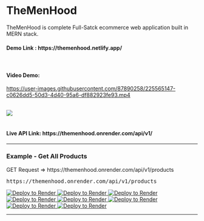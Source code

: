 # TheMenHood
TheMenHood is complete Full-Satck ecommerce web application built in MERN stack.
<h4>Demo Link : https://themenhood.netlify.app/</h4>
<br>
<h4>Video Demo:</h4>

https://user-images.githubusercontent.com/87890258/225565147-c0626dd5-50d3-4d40-95a6-df882923fe93.mp4

<br>
<div>
  <img src="https://res.cloudinary.com/dbihgswg7/image/upload/v1672905072/logo/bb-logo-1_1_y72x1k.svg"/>
</div>
</br>
<h4>Live API Link: https://themenhood.onrender.com/api/v1/</h4>
<hr>
<h3>Example - Get All Products</h3>
<p>GET Request => https://themenhood.onrender.com/api/v1/products</p>
<pre>
https://themenhood.onrender.com/api/v1/products
</pre>


<a href="https://render.com/deploy?repo=https://github.com/surajaswal29/themenhood">
  <img src="https://img.shields.io/badge/Render-%46E3B7.svg?style=for-the-badge&logo=render&logoColor=white" alt="Deploy to Render">
</a>
<a href="https://render.com/deploy?repo=https://github.com/surajaswal29/themenhood">
  <img src="https://img.shields.io/badge/netlify-%23000000.svg?style=for-the-badge&logo=netlify&logoColor=#00C7B7" alt="Deploy to Render">
</a>
<a href="https://render.com/deploy?repo=https://github.com/surajaswal29/themenhood">
  <img src="https://img.shields.io/badge/MongoDB-%234ea94b.svg?style=for-the-badge&logo=mongodb&logoColor=white" alt="Deploy to Render">
</a>
<a href="https://render.com/deploy?repo=https://github.com/surajaswal29/themenhood">
  <img src="https://img.shields.io/badge/express.js-%23404d59.svg?style=for-the-badge&logo=express&logoColor=%2361DAFB" alt="Deploy to Render">
</a>
<a href="https://render.com/deploy?repo=https://github.com/surajaswal29/themenhood">
  <img src="https://img.shields.io/badge/NPM-%23CB3837.svg?style=for-the-badge&logo=npm&logoColor=white" alt="Deploy to Render">
</a>
<a href="https://render.com/deploy?repo=https://github.com/surajaswal29/themenhood">
  <img src="https://img.shields.io/badge/node.js-6DA55F?style=for-the-badge&logo=node.js&logoColor=white" alt="Deploy to Render">
</a>
<a href="https://render.com/deploy?repo=https://github.com/surajaswal29/themenhood">
  <img src="https://img.shields.io/badge/react-%2320232a.svg?style=for-the-badge&logo=react&logoColor=%2361DAFB" alt="Deploy to Render">
</a>
<a href="https://render.com/deploy?repo=https://github.com/surajaswal29/themenhood">
  <img src="https://img.shields.io/badge/redux-%23593d88.svg?style=for-the-badge&logo=redux&logoColor=white" alt="Deploy to Render">
</a>
<hr>
</br>
